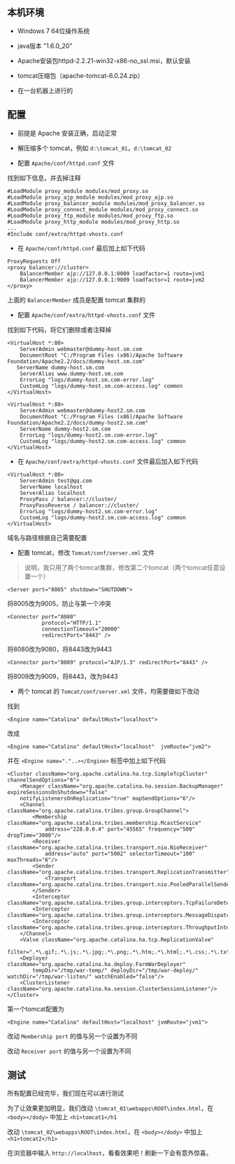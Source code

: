## 本机环境

- Windows 7 64位操作系统

- java版本 "1.6.0_20"

- Apache安装包httpd-2.2.21-win32-x86-no_ssl.msi，默认安装

- tomcat压缩包（apache-tomcat-6.0.24.zip）

- 在一台机器上进行的


## 配置

- 前提是 Apache 安装正确，启动正常

- 解压缩多个 tomcat，例如 `d:\tomcat_01`，`d:\tomcat_02`

- 配置 `Apache/conf/httpd.conf` 文件

找到如下信息，并去掉注释

```
#LoadModule proxy_module modules/mod_proxy.so
#LoadModule proxy_ajp_module modules/mod_proxy_ajp.so
#LoadModule proxy_balancer_module modules/mod_proxy_balancer.so
#LoadModule proxy_connect_module modules/mod_proxy_connect.so
#LoadModule proxy_ftp_module modules/mod_proxy_ftp.so
#LoadModule proxy_http_module modules/mod_proxy_http.so
...
#Include conf/extra/httpd-vhosts.conf
```

- 在 `Apache/conf/httpd.conf` 最后加上如下代码

```
ProxyRequests Off
<proxy balancer://cluster>
    BalancerMember ajp://127.0.0.1:8009 loadfactor=1 route=jvm1
    BalancerMember ajp://127.0.0.1:9009 loadfactor=1 route=jvm2
</proxy>
```

上面的 `BalancerMember` 成员是配置 tomcat 集群的

- 配置 `Apache/conf/extra/httpd-vhosts.conf` 文件

找到如下代码，将它们删除或者注释掉

```
<VirtualHost *:80>
    ServerAdmin webmaster@dummy-host.sm.com
    DocumentRoot "C:/Program Files (x86)/Apache Software Foundation/Apache2.2/docs/dummy-host.sm.com"
   ServerName dummy-host.sm.com
    ServerAlias www.dummy-host.sm.com
    ErrorLog "logs/dummy-host.sm.com-error.log"
    CustomLog "logs/dummy-host.sm.com-access.log" common
</VirtualHost>

<VirtualHost *:80>
    ServerAdmin webmaster@dummy-host2.sm.com
    DocumentRoot "C:/Program Files (x86)/Apache Software Foundation/Apache2.2/docs/dummy-host2.sm.com"
    ServerName dummy-host2.sm.com
    ErrorLog "logs/dummy-host2.sm.com-error.log"
    CustomLog "logs/dummy-host2.sm.com-access.log" common
</VirtualHost>
```

- 在 `Apache/conf/extra/httpd-vhosts.conf` 文件最后加入如下代码

```
<VirtualHost *:80>
    ServerAdmin test@qq.com
    ServerName localhost
    ServerAlias localhost
    ProxyPass / balancer://cluster/
    ProxyPassReverse / balancer://cluster/
    ErrorLog "logs/dummy-host2.sm.com-error.log"
    CustomLog "logs/dummy-host2.sm.com-access.log" common
</VirtualHost>
```

域名与路径根据自己需要配置

- 配置 tomcat，修改 `Tomcat/conf/server.xml` 文件

> 说明，我只用了两个tomcat集群，修改第二个tomcat（两个tomcat任意设置一个）

```
<Server port="8005" shutdown="SHUTDOWN">  
```

将8005改为9005，防止与第一个冲突 

```
<Connector port="8080"
           protocol="HTTP/1.1"
           connectionTimeout="20000"
           redirectPort="8443" />
```

将8080改为9080，将8443改为9443

```
<Connector port="8009" protocol="AJP/1.3" redirectPort="8443" />
```

将8009改为9009，将8443，改为9443

- 两个 tomcat 的 `Tomcat/conf/server.xml` 文件，均需要做如下改动

找到

```
<Engine name="Catalina" defaultHost="localhost">
```

改成  

```
<Engine name="Catalina" defaultHost="localhost"  jvmRoute="jvm2">
```

并在 `<Engine name="."..></Engine>` 标签中加上如下代码

```
<Cluster className="org.apache.catalina.ha.tcp.SimpleTcpCluster" channelSendOptions="6">
    <Manager className="org.apache.catalina.ha.session.BackupManager" expireSessionsOnShutdown="false"
    notifyListenersOnReplication="true" mapSendOptions="6"/>
    <Channel className="org.apache.catalina.tribes.group.GroupChannel">
        <Membership className="org.apache.catalina.tribes.membership.McastService"
            address="228.0.0.4" port="45565" frequency="500" dropTime="3000"/>
        <Receiver className="org.apache.catalina.tribes.transport.nio.NioReceiver"
            address="auto" port="5002" selectorTimeout="100" maxThreads="6"/>
        <Sender className="org.apache.catalina.tribes.transport.ReplicationTransmitter">
            <Transport className="org.apache.catalina.tribes.transport.nio.PooledParallelSender"/>
        </Sender>
        <Interceptor className="org.apache.catalina.tribes.group.interceptors.TcpFailureDetector"/>
        <Interceptor className="org.apache.catalina.tribes.group.interceptors.MessageDispatch15Interceptor"/>
        <Interceptor className="org.apache.catalina.tribes.group.interceptors.ThroughputInterceptor"/>
    </Channel>
    <Valve className="org.apache.catalina.ha.tcp.ReplicationValve"
        filter=".*\.gif;.*\.js;.*\.jpg;.*\.png;.*\.htm;.*\.html;.*\.css;.*\.txt;"/>
    <Deployer className="org.apache.catalina.ha.deploy.FarmWarDeployer"
        tempDir="/tmp/war-temp/" deployDir="/tmp/war-deploy/" watchDir="/tmp/war-listen/" watchEnabled="false"/>
    <ClusterListener className="org.apache.catalina.ha.session.ClusterSessionListener"/>
</Cluster>
```

第一个tomcat配置为

```
<Engine name="Catalina" defaultHost="localhost" jvmRoute="jvm1">
```

改动 `Membership port` 的值与另一个设置为不同

改动 `Receiver port` 的值与另一个设置为不同

## 测试

所有配置已经完毕，我们现在可以进行测试

为了让效果更加明显，我们改动 `\tomcat_01\webapps\ROOT\index.html`，在 `<body></dody>` 中加上 `<h1>tomcat1</h1`

改动 `\tomcat_02\webapps\ROOT\index.html`，在 `<body></dody>` 中加上 `<h1>tomcat2</h1>`

在浏览器中输入 `http://localhost`，看看效果吧！刷新一下会有意外惊喜。
